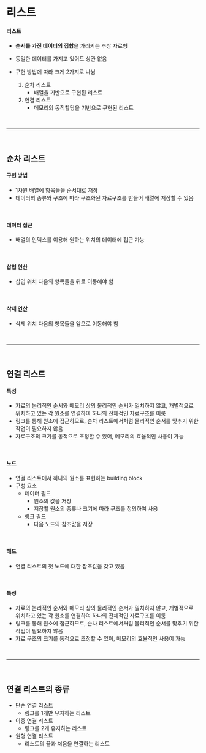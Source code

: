 # 리스트

#### 리스트

* **순서를 가진 데이터의 집합**을 가리키는 추상 자료형

* 동일한 데이터를 가지고 있어도 상관 없음

* 구현 방법에 따라 크게 2가지로 나뉨
  1. 순차 리스트
     * 배열을 기반으로 구현된 리스트
  2. 연결 리스트
     * 메모리의 동적할당을 기반으로 구현된 리스트

<br>

---

<br>

## 순차 리스트

#### 구현 방법

* 1차원 배열에 항목들을 순서대로 저장
* 데이터의 종류와 구조에 따라 구조화된 자료구조를 만들어 배열에 저장할 수 있음

<br>

#### 데이터 접근

* 배열의 인덱스를 이용해 원하는 위치의 데이터에 접근 가능

<br>

#### 삽입 연산

* 삽입 위치 다음의 항목들을 뒤로 이동해야 함

<br>

#### 삭제 연산

* 삭제 위치 다음의 항목들을 앞으로 이동해야 함

<br>

---

<br>

## 연결 리스트

#### 특성

* 자료의 논리적인 순서와 메모리 상의 물리적인 순서가 일치하지 않고, 개별적으로 위치하고 있는 각 원소를 연결하여 하나의 전체적인 자료구조를 이룸
* 링크를 통해 원소에 접근하므로, 순차 리스트에서처럼 물리적인 순서를 맞추기 위한 작업이 필요하지 않음
* 자료구조의 크기를 동적으로 조정할 수 있어, 메모리의 효율적인 사용이 가능

<br>

#### 노드

* 연결 리스트에서 하나의 원소를 표현하는 building block
* 구성 요소
  * 데이터 필드
    * 원소의 값을 저장
    * 저장할 원소의 종류나 크기에 따라 구조를 정의하여 사용
  * 링크 필드
    * 다음 노드의 참조값을 저장

<br>

#### 헤드

* 연결 리스트의 첫 노드에 대한 참조값을 갖고 있음

<br>

#### 특성

* 자료의 논리적인 순서와 메모리 상의 물리적인 순서가 일치하지 않고, 개별적으로 위치하고 있는 각 원소를 연결하여 하나의 전체적인 자료구조를 이룸
* 링크를 통해 원소에 접근하므로, 순차 리스트에서처럼 물리적인 순서를 맞추기 위한 작업이 필요하지 않음
* 자료 구조의 크기를 동적으로 조정할 수 있어, 메모리의 효율적인 사용이 가능

<br>

---

<br>

## 연결 리스트의 종류

* 단순 연결 리스트
  * 링크를 1개만 유지하는 리스트
* 이중 연결 리스트
  * 링크를 2개 유지하는 리스트
* 원형 연결 리스트
  * 리스트의 끝과 처음을 연결하는 리스트

